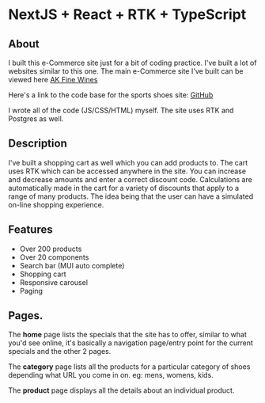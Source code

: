 # NextJS + React + RTK + TypeScript

## About

I built this e-Commerce site just for a bit of coding practice. I've built a lot of websites similar to this one. The main e-Commerce site I've built can be viewed here <a target="_blank" href="https://ak-fine-wines-ts.netlify.app/">AK Fine Wines</a>

Here's a link to the code base for the sports shoes site: <a target="_blank" href="https://github.com/AgeBK/ak-sports-shoes">GitHub</a>

I wrote all of the code (JS/CSS/HTML) myself. The site uses RTK and Postgres as well.

## Description

I've built a shopping cart as well which you can add products to. The cart uses RTK which can be accessed anywhere in the site. You can increase and decrease amounts and enter a correct discount code. Calculations are automatically made in the cart for a variety of discounts that apply to a range of many products. The idea being that the user can have a simulated on-line shopping experience.

## Features

- Over 200 products
- Over 20 components
- Search bar (MUI auto complete)
- Shopping cart
- Responsive carousel
- Paging

## Pages.

The <b>home</b> page lists the specials that the site has to offer, similar to what you'd see online, it's basically a navigation page/entry point for the current specials and the other 2 pages.

The <b>category</b> page lists all the products for a particular category of shoes depending what URL you come in on. eg: mens, womens, kids.

The <b>product</b> page displays all the details about an individual product.
